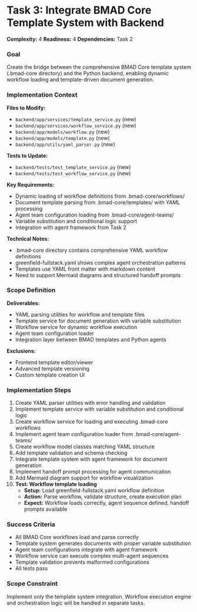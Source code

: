 # Task 3: Integrate BMAD Core Template System with Backend

**Complexity:** 4
**Readiness:** 4
**Dependencies:** Task 2

### Goal

Create the bridge between the comprehensive BMAD Core template system (.bmad-core directory) and the Python backend, enabling dynamic workflow loading and template-driven document generation.

### Implementation Context

**Files to Modify:**

- `backend/app/services/template_service.py` (new)
- `backend/app/services/workflow_service.py` (new)
- `backend/app/models/workflow.py` (new)
- `backend/app/models/template.py` (new)
- `backend/app/utils/yaml_parser.py` (new)

**Tests to Update:**

- `backend/tests/test_template_service.py` (new)
- `backend/tests/test_workflow_service.py` (new)

**Key Requirements:**

- Dynamic loading of workflow definitions from .bmad-core/workflows/
- Document template parsing from .bmad-core/templates/ with YAML processing
- Agent team configuration loading from .bmad-core/agent-teams/
- Variable substitution and conditional logic support
- Integration with agent framework from Task 2

**Technical Notes:**

- .bmad-core directory contains comprehensive YAML workflow definitions
- greenfield-fullstack.yaml shows complex agent orchestration patterns
- Templates use YAML front matter with markdown content
- Need to support Mermaid diagrams and structured handoff prompts

### Scope Definition

**Deliverables:**

- YAML parsing utilities for workflow and template files
- Template service for document generation with variable substitution
- Workflow service for dynamic workflow execution
- Agent team configuration loader
- Integration layer between BMAD templates and Python agents

**Exclusions:**

- Frontend template editor/viewer
- Advanced template versioning
- Custom template creation UI

### Implementation Steps

1. Create YAML parser utilities with error handling and validation
2. Implement template service with variable substitution and conditional logic
3. Create workflow service for loading and executing .bmad-core workflows
4. Implement agent team configuration loader from .bmad-core/agent-teams/
5. Create workflow model classes matching YAML structure
6. Add template validation and schema checking
7. Integrate template system with agent framework for document generation
8. Implement handoff prompt processing for agent communication
9. Add Mermaid diagram support for workflow visualization
10. **Test: Workflow template loading**
    - **Setup:** Load greenfield-fullstack.yaml workflow definition
    - **Action:** Parse workflow, validate structure, create execution plan
    - **Expect:** Workflow loads correctly, agent sequence defined, handoff prompts available

### Success Criteria

- All BMAD Core workflows load and parse correctly
- Template system generates documents with proper variable substitution
- Agent team configurations integrate with agent framework
- Workflow service can execute complex multi-agent sequences
- Template validation prevents malformed configurations
- All tests pass

### Scope Constraint

Implement only the template system integration. Workflow execution engine and orchestration logic will be handled in separate tasks.
